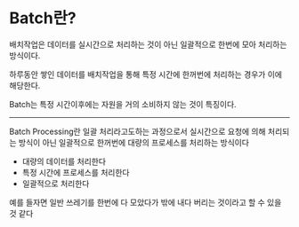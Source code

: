 # Batch란?
배치작업은 데이터를 실시간으로 처리하는 것이 아닌 일괄적으로 한번에 모아 처리하는 방식이다.

하루동안 쌓인 데이터를 배치작업을 통해 특정 시간에 한꺼번에 처리하는 경우가 이에 해당한다.

Batch는 특정 시간이후에는 자원을 거의 소비하지 않는 것이 특징이다.

--------
Batch Processing란 일괄 처리라고도하는 과정으로서 실시간으로 요청에 의해 처리되는 방식이 아닌 일괄적으로 한꺼번에 대량의 프로세스를 처리하는 방식이다
- 대량의 데이터를 처리한다
- 특정 시간에 프로세스를 처리한다
- 일괄적으로 처리한다<br>

예를 들자면 일반 쓰레기를 한번에 다 모았다가 밖에 내다 버리는 것이라고 할 수 있을 것 같다
